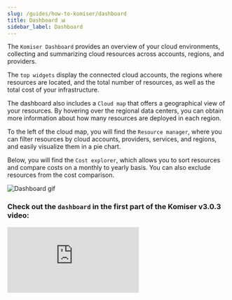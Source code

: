 ```yaml
---
slug: /guides/how-to-komiser/dashboard
title: Dashboard 📊
sidebar_label: Dashboard
---
```

The `Komiser Dashboard` provides an overview of your cloud environments, collecting and summarizing cloud resources across accounts, regions, and providers.

The `top widgets` display the connected cloud accounts, the regions where resources are located, and the total number of resources, as well as the total cost of your infrastructure.

The dashboard also includes a `Cloud map` that offers a geographical view of your resources. By hovering over the regional data centers, you can obtain more information about how many resources are deployed in each region.

To the left of the cloud map, you will find the `Resource manager`, where you can filter resources by cloud accounts, providers, services, and regions, and easily visualize them in a pie chart.

Below, you will find the `Cost explorer`, which allows you to sort resources and compare costs on a monthly to yearly basis. You can also exclude resources from the cost comparison.

![Dashboard gif](../../../static/img/dashboard-komiser-lower-quality.gif)

### Check out the `dashboard` in the first part of the Komiser v3.0.3 video:

<div style={{
    position: 'relative',
    paddingBottom: '56.25%',
    paddingTop:'30px',
    height:0,
    overflow:'hidden',
  }}>
  <iframe
    src='https://www.youtube.com/embed/fBo_vVXu6qQ'
    allowFullScreen
    webkitallowfullscreen="true"
    frameBorder="0"
    style={{
      position: 'absolute',
      top:0,
      left:0,
      width:'100%',
      height:'100%',
    }}
  >
  </iframe>
</div>